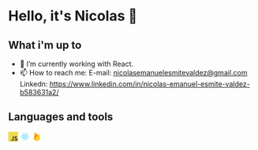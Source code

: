 # Hello, it's Nicolas 👋



## What i'm up to

- 🔭 I’m currently working with React.
- 📫 How to reach me: 
 E-mail: nicolasemanuelesmitevaldez@gmail.com
 Linkedn: https://www.linkedin.com/in/nicolas-emanuel-esmite-valdez-b583631a2/

 ## Languages and tools 

<code><img height="20" src="https://raw.githubusercontent.com/github/explore/80688e429a7d4ef2fca1e82350fe8e3517d3494d/topics/javascript/javascript.png"></code>
<code><img height="20" src="https://raw.githubusercontent.com/github/explore/80688e429a7d4ef2fca1e82350fe8e3517d3494d/topics/react/react.png"></code>
<code><img height="20" src="https://raw.githubusercontent.com/github/explore/80688e429a7d4ef2fca1e82350fe8e3517d3494d/topics/firebase/firebase.png"></code>

 

